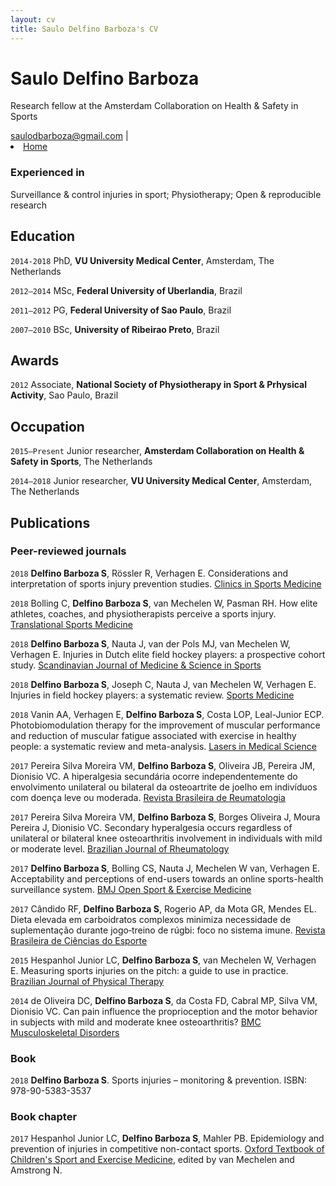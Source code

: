 ```yaml
---
layout: cv
title: Saulo Delfino Barboza's CV
---
```

# Saulo Delfino Barboza
Research fellow at the Amsterdam Collaboration on Health & Safety in Sports

<div id="webaddress">
<a href="saulodbarboza@gmail.com">saulodbarboza@gmail.com</a>
  | <li><a href="{{saulodbarboza@gmail.com}}/index.html"><i class='fa fa-home'></i> Home</a></li>
</div>


### Experienced in

Surveillance & control injuries in sport; Physiotherapy; Open & reproducible research


## Education

`2014-2018`
PhD, **VU University Medical Center**, Amsterdam, The Netherlands

`2012–2014`
MSc, **Federal University of Uberlandia**, Brazil

`2011–2012`
PG, **Federal University of Sao Paulo**, Brazil

`2007–2010`
BSc, **University of Ribeirao Preto**, Brazil


## Awards

`2012`
Associate, **National Society of Physiotherapy in Sport & Prhysical Activity**, Sao Paulo, Brazil


## Occupation

`2015–Present`
Junior researcher, **Amsterdam Collaboration on Health & Safety in Sports**, The Netherlands

`2014–2018`
Junior researcher, **VU University Medical Center**, Amsterdam, The Netherlands


## Publications

<!-- A list is also available [online](http://www.researcherid.com/rid/I-3167-2015) -->


### Peer-reviewed journals

`2018`
**Delfino Barboza S**, Rössler R, Verhagen E. Considerations and interpretation of sports injury prevention studies. [Clinics in Sports Medicine](https://doi.org/10.1016/j.csm.2018.03.006)

`2018`
Bolling C, **Delfino Barboza S**, van Mechelen W, Pasman RH. How elite athletes, coaches, and physiotherapists perceive a sports injury. [Translational Sports Medicine](https://doi.org/10.1002/tsm2.53)

`2018`
**Delfino Barboza S**, Nauta J, van der Pols MJ, van Mechelen W, Verhagen E. Injuries in Dutch elite field hockey players: a prospective cohort study. [Scandinavian Journal of Medicine & Science in Sports](https://doi.org/10.1111/sms.13065)

`2018`
**Delfino Barboza S**, Joseph C, Nauta J, van Mechelen W, Verhagen E. Injuries in field hockey players: a systematic review. [Sports Medicine](https://doi.org/10.1007/s40279-017-0839-3)

`2018`
Vanin AA, Verhagen E, **Delfino Barboza S**, Costa LOP, Leal-Junior ECP. Photobiomodulation therapy for the improvement of muscular performance and reduction of muscular fatigue associated with exercise in healthy people: a systematic review and meta-analysis. [Lasers in Medical Science](https://doi.org/10.1007/s10103-017-2368-6)

`2017`
Pereira Silva Moreira VM, **Delfino Barboza S**, Oliveira JB, Pereira JM, Dionisio VC. A hiperalgesia secundária ocorre independentemente do envolvimento unilateral ou bilateral da osteoartrite de joelho em indivíduos com doença leve ou moderada. [Revista Brasileira de Reumatologia](https://doi.org/10.1016/j.rbr.2016.02.002)

`2017`
Pereira Silva Moreira VM, **Delfino Barboza S**, Borges Oliveira J, Moura Pereira J, Dionisio VC. Secondary hyperalgesia occurs regardless of unilateral or bilateral knee osteoarthritis involvement in individuals with mild or moderate level. [Brazilian Journal of Rheumatology](https://doi.org/10.1016/j.rbre.2016.03.014)

`2017`
**Delfino Barboza S**, Bolling CS, Nauta J, Mechelen W van, Verhagen E. Acceptability and perceptions of end-users towards an online sports-health surveillance system. [BMJ Open Sport & Exercise Medicine](https://doi.org/10.1136/bmjsem-2017-000275)

`2017`
Cândido RF, **Delfino Barboza S**, Rogerio AP, da Mota GR, Mendes EL. Dieta elevada em carboidratos complexos minimiza necessidade de suplementação durante jogo‐treino de rúgbi: foco no sistema imune. [Revista Brasileira de Ciências do Esporte](https://doi.org/10.1016/j.rbce.2016.01.007)

`2015`
Hespanhol Junior LC, **Delfino Barboza S**, van Mechelen W, Verhagen E. Measuring sports injuries on the pitch: a guide to use in practice. [Brazilian Journal of Physical Therapy](https://doi.org/10.1590/bjpt-rbf.2014.0110)

`2014`
de Oliveira DC, **Delfino Barboza S**, da Costa FD, Cabral MP, Silva VM, Dionisio VC. Can pain influence the proprioception and the motor behavior in subjects with mild and moderate knee osteoarthritis? [BMC Musculoskeletal Disorders](https://doi.org/10.1186/1471-2474-15-321)


### Book

`2018`
**Delfino Barboza S**. Sports injuries – monitoring & prevention. ISBN: 978-90-5383-3537


### Book chapter

`2017`
Hespanhol Junior LC, **Delfino Barboza S**, Mahler PB. Epidemiology and prevention of injuries in competitive non-contact sports. [Oxford Textbook of Children's Sport and Exercise Medicine](https://doi.org/10.1093/med/9780198757672.003.0043), edited by van Mechelen and Amstrong N.


<!-- ### Footer

Last updated: Dezember 2018-12-12 -->


